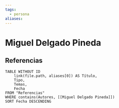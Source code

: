 ```yaml
---
tags:
  - persona
aliases:
---
```

# Miguel Delgado Pineda

## Referencias
```dataview
TABLE WITHOUT ID
    link(file.path, aliases[0]) AS Título,
    Tipo,
    Temas,
    Fecha
FROM "Referencias"
WHERE contains(Autores, [[Miguel Delgado Pineda]])
SORT Fecha DESCENDING
```
